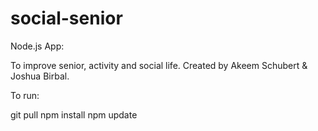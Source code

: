 # social-senior

Node.js App:

To improve senior, activity and social life.
Created by Akeem Schubert & Joshua Birbal.

To run:

git pull
npm install
npm update
